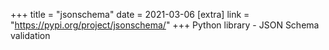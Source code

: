 +++
title = "jsonschema"
date = 2021-03-06
[extra]
link = "https://pypi.org/project/jsonschema/"
+++
Python library - JSON Schema validation

